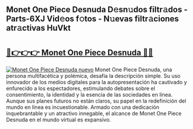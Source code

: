 ## Monet One Piece Desnuda D𝚎sn𝚞dos filtr𝚊dos - Parts-6XJ Vid𝚎os f𝚘tos - N𝚞evas filtr𝚊ciones atr𝚊ctivas HuVkt

# <h2><a href="http://mb8xiek.tromn.icu/?c=Monet+One+Piece+Desnuda">🔗👉👉👉 Monet One Piece Desnuda 🔗🔗</a></h2>

[![Monet One Piece Desnuda nuevo](https://i.imgur.com/pEAQMta.gif)](http://mb8xiek.tromn.icu/?c=Monet+One+Piece+Desnuda)
Monet One Piece Desnuda, una persona multifacética y polémica, desafía la descripción simple. Su uso innovador de los medios digitales para la autopresentación ha cautivado y enfurecido a los espectadores, estimulando debates sobre el consentimiento, la identidad y la esencia de las sociedades en línea. Aunque sus planes futuros no están claros, su papel en la redefinición del mundo en línea es incuestionable. Armado con una dedicación inquebrantable y un atractivo innegable, el alcance de Monet One Piece Desnuda en el mundo virtual es expansivo.
